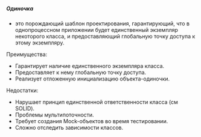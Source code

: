 ##### Одиночка
- это порождающий шаблон проектирования, гарантирующий, что в однопроцессном приложении будет единственный экземпляр некоторого класса, и предоставляющий глобальную точку доступа  к этому экземпляру.

Преимущества:
+ Гарантирует наличие единственного экземпляра класса.
+ Предоставляет к нему глобальную точку доступа.
+ Реализует отложенную инициализацию объекта-одиночки.

Недостатки:
 - Нарушает принцип единственной ответственности класса (см SOLID).
 - Проблемы мультипоточности.
 - Требует создания Mock-объектов во время тестировании.
 - Сложно отследить зависимости классов.
